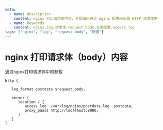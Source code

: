 ```yaml
---
meta:
  - name: description
    content: nginx 打印请求体内容，介绍如何通过 nginx 配置来记录 HTTP 请求体中的参数
  - name: keywords
    content: nginx,log,请求体,request body,日志配置,access_log
tags: ["nginx", "log", "request body", "配置"]
---
```


# nginx 打印请求体（body）内容



通过`nginx`打印请求体中的参数
```nginx
http {

   log_format postdata $request_body;

   server {     
      location / {
         access_log  /var/log/nginx/postdata.log  postdata;
         proxy_paass http://localhost:8080;
      }
   }
}

```

